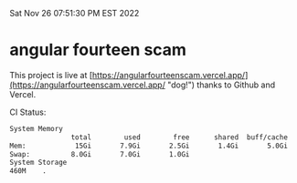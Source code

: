 Sat Nov 26 07:51:30 PM EST 2022

# angular fourteen scam


This project is live at [https://angularfourteenscam.vercel.app/](https://angularfourteenscam.vercel.app/ "dog!") thanks to Github and Vercel.

CI Status: 

```bash
System Memory
               total        used        free      shared  buff/cache   available
Mem:            15Gi       7.9Gi       2.5Gi       1.4Gi       5.0Gi       5.7Gi
Swap:          8.0Gi       7.0Gi       1.0Gi
System Storage
460M	.
```
